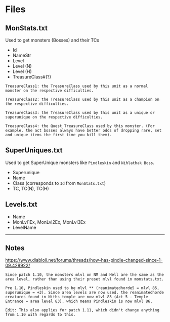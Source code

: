 # Files

## MonStats.txt
Used to get monsters (Bosses) and their TCs

* Id
* NameStr
* Level
* Level (N)
* Level (H)
* TreasureClass#(?)

```
TreasureClass1: the TreasureClass used by this unit as a normal monster on the respective difficulties.

TreasureClass2: the TreasureClass used by this unit as a champion on the respective difficulties.

TreasureClass3: the TreasureClass used by this unit as a unique or superunique on the respective difficulties.

TreasureClass4: the Quest TreasureClass used by this monster. (For example, the act bosses always have better odds of dropping rare, set and unique items the first time you kill them).
```

## SuperUniques.txt
Used to get SuperUnique monsters like `Pindleskin` and `Nihlathak Boss`.

* Superunique
* Name
* Class (corresponds to `Id` from `MonStats.txt`)
* TC, TC(N), TC(H)

## Levels.txt
* Name
* MonLvl1Ex, MonLvl2Ex, MonLvl3Ex
* LevelName

---

## Notes

https://www.diabloii.net/forums/threads/how-has-pindle-changed-since-1-09.428922/
```
Since patch 1.10, the monsters mlvl on NM and Hell are the same as the area level, rather than using their preset mlvl found in monstats.txt.

Pre 1.10, Pindleskin used to be mlvl ** (reanimatedhorde5 = mlvl 85, superunique = +3). Since area levels are now used, the reanimatedhorde creatures found in Niths temple are now mlvl 83 (Act 5 - Temple Entrance = area level 83), which means Pindleskin is now mlvl 86.

Edit: This also applies for patch 1.11, which didn't change anything from 1.10 with regards to this.
```